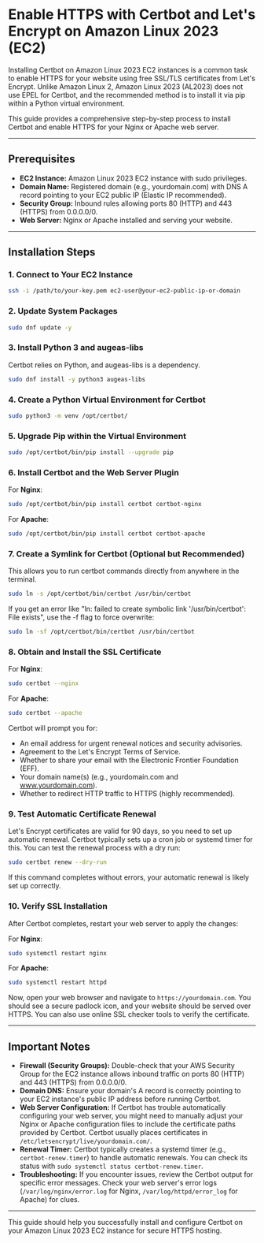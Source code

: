# Enable HTTPS with Certbot and Let's Encrypt on Amazon Linux 2023 (EC2)

Installing Certbot on Amazon Linux 2023 EC2 instances is a common task to enable HTTPS for your website using free SSL/TLS certificates from Let's Encrypt. Unlike Amazon Linux 2, Amazon Linux 2023 (AL2023) does not use EPEL for Certbot, and the recommended method is to install it via pip within a Python virtual environment.

This guide provides a comprehensive step-by-step process to install Certbot and enable HTTPS for your Nginx or Apache web server.

---

## Prerequisites

- **EC2 Instance:** Amazon Linux 2023 EC2 instance with sudo privileges.
- **Domain Name:** Registered domain (e.g., yourdomain.com) with DNS A record pointing to your EC2 public IP (Elastic IP recommended).
- **Security Group:** Inbound rules allowing ports 80 (HTTP) and 443 (HTTPS) from 0.0.0.0/0.
- **Web Server:** Nginx or Apache installed and serving your website.

---

## Installation Steps

### 1. Connect to Your EC2 Instance

```bash
ssh -i /path/to/your-key.pem ec2-user@your-ec2-public-ip-or-domain
```

### 2. Update System Packages

```bash
sudo dnf update -y
```

### 3. Install Python 3 and augeas-libs

Certbot relies on Python, and augeas-libs is a dependency.

```bash
sudo dnf install -y python3 augeas-libs
```

### 4. Create a Python Virtual Environment for Certbot

```bash
sudo python3 -m venv /opt/certbot/
```

### 5. Upgrade Pip within the Virtual Environment

```bash
sudo /opt/certbot/bin/pip install --upgrade pip
```

### 6. Install Certbot and the Web Server Plugin

For **Nginx**:

```bash
sudo /opt/certbot/bin/pip install certbot certbot-nginx
```

For **Apache**:

```bash
sudo /opt/certbot/bin/pip install certbot certbot-apache
```

### 7. Create a Symlink for Certbot (Optional but Recommended)

This allows you to run certbot commands directly from anywhere in the terminal.

```bash
sudo ln -s /opt/certbot/bin/certbot /usr/bin/certbot
```

If you get an error like "ln: failed to create symbolic link '/usr/bin/certbot': File exists", use the -f flag to force overwrite:

```bash
sudo ln -sf /opt/certbot/bin/certbot /usr/bin/certbot
```

### 8. Obtain and Install the SSL Certificate

For **Nginx**:

```bash
sudo certbot --nginx
```

For **Apache**:

```bash
sudo certbot --apache
```

Certbot will prompt you for:

- An email address for urgent renewal notices and security advisories.
- Agreement to the Let's Encrypt Terms of Service.
- Whether to share your email with the Electronic Frontier Foundation (EFF).
- Your domain name(s) (e.g., yourdomain.com and www.yourdomain.com).
- Whether to redirect HTTP traffic to HTTPS (highly recommended).

### 9. Test Automatic Certificate Renewal

Let's Encrypt certificates are valid for 90 days, so you need to set up automatic renewal. Certbot typically sets up a cron job or systemd timer for this. You can test the renewal process with a dry run:

```bash
sudo certbot renew --dry-run
```

If this command completes without errors, your automatic renewal is likely set up correctly.

### 10. Verify SSL Installation

After Certbot completes, restart your web server to apply the changes:

For **Nginx**:

```bash
sudo systemctl restart nginx
```

For **Apache**:

```bash
sudo systemctl restart httpd
```

Now, open your web browser and navigate to `https://yourdomain.com`. You should see a secure padlock icon, and your website should be served over HTTPS. You can also use online SSL checker tools to verify the certificate.

---

## Important Notes

- **Firewall (Security Groups):** Double-check that your AWS Security Group for the EC2 instance allows inbound traffic on ports 80 (HTTP) and 443 (HTTPS) from 0.0.0.0/0.
- **Domain DNS:** Ensure your domain's A record is correctly pointing to your EC2 instance's public IP address before running Certbot.
- **Web Server Configuration:** If Certbot has trouble automatically configuring your web server, you might need to manually adjust your Nginx or Apache configuration files to include the certificate paths provided by Certbot. Certbot usually places certificates in `/etc/letsencrypt/live/yourdomain.com/`.
- **Renewal Timer:** Certbot typically creates a systemd timer (e.g., `certbot-renew.timer`) to handle automatic renewals. You can check its status with `sudo systemctl status certbot-renew.timer`.
- **Troubleshooting:** If you encounter issues, review the Certbot output for specific error messages. Check your web server's error logs (`/var/log/nginx/error.log` for Nginx, `/var/log/httpd/error_log` for Apache) for clues.

---

This guide should help you successfully install and configure Certbot on your Amazon Linux 2023 EC2 instance for secure HTTPS hosting.
